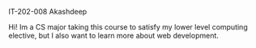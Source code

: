 IT-202-008
Akashdeep

Hi! Im a CS major taking this course to satisfy my lower level computing elective, but I also want to learn more about web development.

